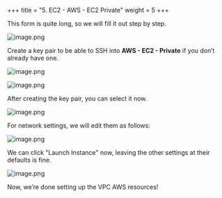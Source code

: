 +++
title = "5. EC2 - AWS - EC2 Private"
weight = 5
+++


This form is quite long, so we will fill it out step by step.


![image.png](/images/003-iii-setup-vpc-aws-resources/12-185262-image.png)


Create a key pair to be able to SSH into **AWS - EC2 - Private** if you don’t already have one.


![image.png](/images/003-iii-setup-vpc-aws-resources/12-200297-image.png)


![image.png](/images/003-iii-setup-vpc-aws-resources/12-171143-image.png)


After creating the key pair, you can select it now.


![image.png](/images/003-iii-setup-vpc-aws-resources/12-813307-image.png)


For network settings, we will edit them as follows:


![image.png](/images/003-iii-setup-vpc-aws-resources/12-631680-image.png)


We can click "Launch Instance" now, leaving the other settings at their defaults is fine.


![image.png](/images/003-iii-setup-vpc-aws-resources/12-993343-image.png)


Now, we’re done setting up the VPC AWS resources!


